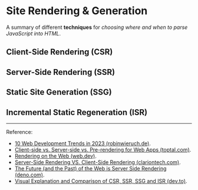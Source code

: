 # Site Rendering & Generation

A summary of different **techniques** for *choosing where and when to parse JavaScript into HTML*.

<!-- Rendering on the Web -->
<!-- https://web.dev/rendering-on-the-web -->

<!-- The Future (and the Past) of the Web is Server Side Rendering -->
<!-- https://deno.com/blog/the-future-and-past-is-server-side-rendering -->

<!-- 10 Web Development Trends in 2023 -->
<!-- https://www.robinwieruch.de/web-development-trends/ -->

<!-- Server-Side Rendering VS. Client-Side Rendering -->
<!-- https://www.clariontech.com/blog/server-side-rendering-vs.-client-side-rendering -->

<!-- Client-side vs. Server-side vs. Pre-rendering for Web Apps -->
<!-- https://www.toptal.com/front-end/client-side-vs-server-side-pre-rendering -->

<!-- Visual Explanation and Comparison of CSR, SSR, SSG and ISR -->
<!-- https://dev.to/pahanperera/visual-explanation-and-comparison-of-csr-ssr-ssg-and-isr-34ea -->

## Client-Side Rendering (CSR)

## Server-Side Rendering (SSR)

<!-- Server-Side Rendering -->
<!-- https://www.gatsbyjs.com/docs/glossary/server-side-rendering/ -->

## Static Site Generation (SSG)

<!-- Static Site Generator -->
<!-- https://www.gatsbyjs.com/docs/glossary/static-site-generator/ -->

<!-- What is a static site generator? -->
<!-- https://www.cloudflare.com/learning/performance/static-site-generator/ -->

<!-- What is a Static Site Generator? And 3 ways to find the best one -->
<!-- https://www.netlify.com/blog/2020/04/14/what-is-a-static-site-generator-and-3-ways-to-find-the-best-one/ -->

<!-- Static Site Generators -->
<!-- https://devopedia.org/static-site-generators -->

## Incremental Static Regeneration (ISR)

<!-- A Complete Guide To Incremental Static Regeneration (ISR) With Next.js -->
<!-- https://www.smashingmagazine.com/2021/04/incremental-static-regeneration-nextjs/ -->

<!-- Incremental Static Regeneration (ISR) Overview -->
<!-- https://vercel.com/docs/concepts/incremental-static-regeneration/overview -->

<!-- Incremental Static Regeneration -->
<!-- https://nextjs.org/docs/basic-features/data-fetching/incremental-static-regeneration -->

---

Reference:

- [10 Web Development Trends in 2023 (robinwieruch.de)](https://www.robinwieruch.de/web-development-trends/).
- [Client-side vs. Server-side vs. Pre-rendering for Web Apps (toptal.com)](https://www.toptal.com/front-end/client-side-vs-server-side-pre-rendering).
- [Rendering on the Web (web.dev)](https://web.dev/rendering-on-the-web).
- [Server-Side Rendering VS. Client-Side Rendering (clariontech.com)](https://www.clariontech.com/blog/server-side-rendering-vs.-client-side-rendering).
- [The Future (and the Past) of the Web is Server Side Rendering (deno.com)](https://deno.com/blog/the-future-and-past-is-server-side-rendering).
- [Visual Explanation and Comparison of CSR, SSR, SSG and ISR (dev.to)](https://dev.to/pahanperera/visual-explanation-and-comparison-of-csr-ssr-ssg-and-isr-34ea).
